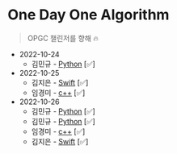 # One Day One Algorithm
> OPGC 챌린저를 향해 🔥

* 2022-10-24
  * 김민규 - [Python](https://github.com/ODOA-Project/ODOA/pull/1) [✅]
* 2022-10-25
  * 김지은 - [Swift](https://github.com/ODOA-Project/ODOA/pull/3) [✅]
  * 임경미 - [c++](https://github.com/ODOA-Project/ODOA/pull/2) [✅]
* 2022-10-26
  * 김민규 - [Python](https://github.com/ODOA-Project/ODOA/pull/7) [✅]
  * 김민규 - [Python](https://github.com/ODOA-Project/ODOA/pull/4) [✅]
  * 임경미 - [c++](https://github.com/ODOA-Project/ODOA/pull/5) [✅]
  * 김지은 - [Swift](https://github.com/ODOA-Project/ODOA/pull/6) [✅]
